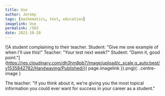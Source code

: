```yaml
---
title: Use
author: Jeremy
tags: [mathematics, test, education]
imagelink: Use
permalink: /503
date: 2021-10-20
---
```


![A student complaining to their teacher. Student: "Give me one example of when I'll use this!" Teacher: "Your test next week?" Student: "Damn it, good point."](https://res.cloudinary.com/dh3hm8pb7/image/upload/c_scale,q_auto:best/v1535842782/Handwaving/Published/{{ page.imagelink }}.png){: .centre-image }

The teacher: "If you think about it, we're giving you the most topical information you could ever want for success in your career as a student."
